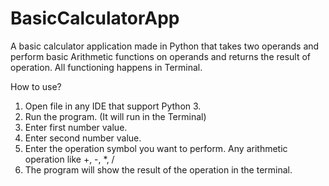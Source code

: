 # BasicCalculatorApp
A basic calculator application made in Python that takes two operands and perform basic Arithmetic functions on operands and returns the result of operation. All functioning happens in Terminal.

How to use?

1. Open file in any IDE that support Python 3.
2. Run the program. (It will run in the Terminal)
3. Enter first number value.
4. Enter second number value.
5. Enter the operation symbol you want to perform. Any arithmetic operation like +, -, *, /
6. The program will show the result of the operation in the terminal.
